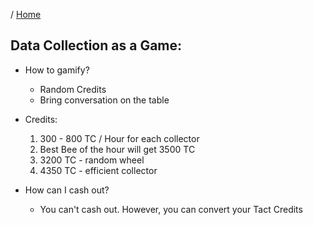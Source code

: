 / [Home](index.md)


## Data Collection as a Game:

* How to gamify?
    - Random Credits
    - Bring conversation on the table


* Credits:
    1. 300 - 800 TC / Hour for each collector
    2. Best Bee of the hour will get 3500 TC
    3. 3200 TC - random wheel 
    4. 4350 TC - efficient collector
* How can I cash out?
    - You can't cash out. However, you can convert your Tact Credits
